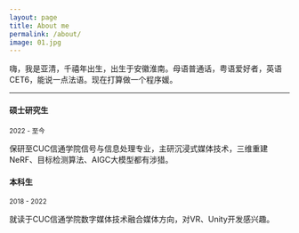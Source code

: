 ```yaml
---
layout: page
title: About me
permalink: /about/
image: 01.jpg
---
```


嗨，我是亚清，千禧年出生，出生于安徽淮南。母语普通话，粤语爱好者，英语CET6，能说一点法语。现在打算做一个程序媛。

***

#### 硕士研究生
<small>2022 - 至今</small>

保研至CUC信通学院信号与信息处理专业，主研沉浸式媒体技术，三维重建NeRF、目标检测算法、AIGC大模型都有涉猎。

#### 本科生
<small>2018 - 2022</small>

就读于CUC信通学院数字媒体技术融合媒体方向，对VR、Unity开发感兴趣。
